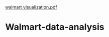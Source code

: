 [walmart visualization.pdf](https://github.com/shuvabhattacharjee76/Walmart-data-analysis/files/10114251/walmart.visualization.pdf)
# Walmart-data-analysis
